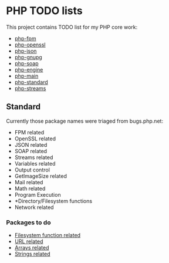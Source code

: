# PHP TODO lists

This project contains TODO list for my PHP core work:

* [php-fpm](./php-fpm.md)
* [php-openssl](./php-openssl.md)
* [php-json](./php-json.md)
* [php-gnupg](./php-gnupg.md)
* [php-soap](./php-soap.md)
* [php-engine](./php-engine.md)
* [php-main](./php-main.md)
* [php-standard](./php-standard.md)
* [php-streams](./php-streams.md)


## Standard

Currently those package names were triaged from bugs.php.net:
- FPM related
- OpenSSL related
- JSON related
- SOAP related
- Streams related
- Variables related
- Output control
- GetImageSize related
- Mail related
- Math related
- Program Execution
- *Directory/Filesystem functions
- Network related

### Packages to do

- [Filesystem function related](https://bugs.php.net/search.php?cmd=display&package_name[]=Filesystem+function+related&direction=DESC&limit=30&status=Open&reorder_by=bug_type)
- [URL related](https://bugs.php.net/search.php?cmd=display&package_name[]=URL+related&direction=DESC&limit=30&status=Open&reorder_by=bug_type)
- [Arrays related](https://bugs.php.net/search.php?cmd=display&package_name[]=Arrays+related&direction=DESC&limit=30&status=Open&reorder_by=bug_type)
- [Strings related](https://bugs.php.net/search.php?cmd=display&package_name[]=Strings+related&direction=DESC&limit=30&status=Open&reorder_by=bug_type)